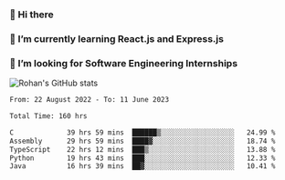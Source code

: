 ### 👋 Hi there 

<!--
**rohznmdev/rohznmdev** is a ✨ _special_ ✨ repository because its `README.md` (this file) appears on your GitHub profile.

Here are some ideas to get you started:

- 🔭 I’m currently working on ...
- 🌱 I’m currently learning Ruby and Ruby on Rails
- 👯 I’m looking to collaborate on ...
- 🤔 I’m looking for help with ...
- 💬 Ask me about ...
- 📫 How to reach me: ...
- 😄 Pronouns: ...
- ⚡ Fun fact: ...
-->
### 🌱 I’m currently learning React.js and Express.js
### 🤔 I’m looking for Software Engineering Internships
![Rohan's GitHub stats](https://github-readme-stats.vercel.app/api?username=rohznmdev&theme=dark&show_icons=true)

<!--START_SECTION:waka-->

```txt
From: 22 August 2022 - To: 11 June 2023

Total Time: 160 hrs

C             39 hrs 59 mins  ██████▒░░░░░░░░░░░░░░░░░░   24.99 %
Assembly      29 hrs 59 mins  ████▓░░░░░░░░░░░░░░░░░░░░   18.74 %
TypeScript    22 hrs 12 mins  ███▒░░░░░░░░░░░░░░░░░░░░░   13.88 %
Python        19 hrs 43 mins  ███░░░░░░░░░░░░░░░░░░░░░░   12.33 %
Java          16 hrs 39 mins  ██▓░░░░░░░░░░░░░░░░░░░░░░   10.41 %
```

<!--END_SECTION:waka-->
